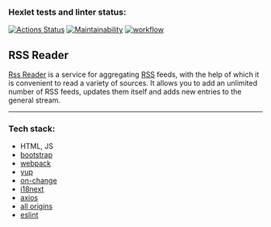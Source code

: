 ### Hexlet tests and linter status:
[![Actions Status](https://github.com/dotADmit/frontend-project-lvl3/workflows/hexlet-check/badge.svg)](https://github.com/dotADmit/frontend-project-lvl3/actions)
[![Maintainability](https://api.codeclimate.com/v1/badges/a99a88d28ad37a79dbf6/maintainability)](https://codeclimate.com/github/dotADmit/frontend-project-lvl3/maintainability)
[![workflow](https://github.com/dotADmit/frontend-project-lvl3/actions/workflows/nodejs.yml/badge.svg)](https://github.com/dotADmit/frontend-project-lvl3/actions)

## RSS Reader
[Rss Reader](https://fp3.vercel.app/) is a service for aggregating [RSS](https://en.wikipedia.org/wiki/RSS#History) feeds, with the help of which it is convenient to read a variety of sources. It allows you to add an unlimited number of RSS feeds, updates them itself and adds new entries to the general stream.
***
### Tech stack:
- HTML, JS
- [bootstrap](https://getbootstrap.com/)
- [webpack](https://webpack.js.org/)
- [yup](https://github.com/jquense/yup)
- [on-change](https://github.com/sindresorhus/on-change)
- [i18next](https://www.i18next.com/)
- [axios](https://github.com/axios/axios)
- [all origins](https://github.com/Hexlet/hexlet-allorigins)
- [eslint](https://eslint.org/)
